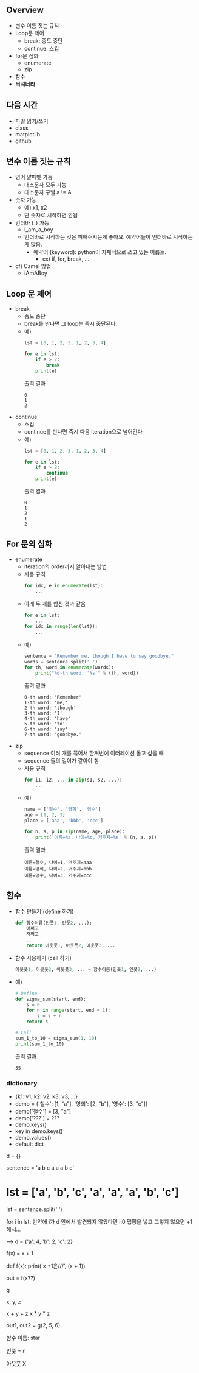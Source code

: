 ## Overview
- 변수 이름 짓는 규칙
- Loop문 제어
    - break: 중도 중단
    - continue: 스킵
- for문 심화
    - enumerate
    - zip
- 함수
- **딕셔너리**

## 다음 시간
- 파일 읽기/쓰기
- class
- matplotlib
- github

## 변수 이름 짓는 규칙
- 영어 알파벳 가능
    - 대소문자 모두 가능
    - 대소문자 구별 a != A
- 숫자 가능
    - 예) x1, x2
    - 단 숫자로 시작하면 안됨
- 언더바 (_) 가능
    - i_am_a_boy
    - 언더바로 시작하는 것은 피해주시는게 좋아요. 예약어들이 언더바로 시작하는 게 많음.
        - 예약어 (keyword): python이 자체적으로 쓰고 있는 이름들.
            - ex) if, for, break, ...
- cf) Camel 방법
    - iAmABoy

## Loop 문 제어
- break
    - 중도 중단
    - break를 만나면 그 loop는 즉시 중단된다.
    - 예)
        ```python
        lst = [0, 1, 2, 3, 1, 2, 3, 4]

        for e in lst:
            if e > 2:
                break
            print(e)
        ```
        출력 결과
        ```
        0
        1
        2
        ```
- continue
    - 스킵
    - continue를 만나면 즉시 다음 iteration으로 넘어간다
    - 예)
        ```python
        lst = [0, 1, 2, 3, 1, 2, 3, 4]

        for e in lst:
            if e > 2:
                continue
            print(e)
        ```
        출력 결과
        ```
        0
        1
        2
        1
        2
        ```

## For 문의 심화
- enumerate
    - iteration의 order까지 알아내는 방법
    - 사용 규칙
        ```python
        for idx, e in enumerate(lst):
            ...
        ```
    - 아래 두 개를 합친 것과 같음
        ```python
        for e in lst:
            ...
        for idx in range(len(lst)):
            ...
        ```
    - 예)
        ```python
        sentence = "Remember me, though I have to say goodbye."
        words = sentence.split(' ')
        for th, word in enumerate(words):
            print("%d-th word: '%s'" % (th, word))
        ```
        출력 결과
        ```
        0-th word: 'Remember'
        1-th word: 'me,'
        2-th word: 'though'
        3-th word: 'I'
        4-th word: 'have'
        5-th word: 'to'
        6-th word: 'say'
        7-th word: 'goodbye.'
        ```
- zip 
    - sequence 여러 개를 묶어서 한꺼번에 이터레이션 돌고 싶을 때
    - sequence 들의 길이가 같아야 함
    - 사용 규칙
        ```python
        for i1, i2, ... in zip(s1, s2, ...):
            ...
        ```
    - 예)
        ```python
        name = ['철수', '영희', '영수']
        age = [1, 2, 3]
        place = ['aaa', 'bbb', 'ccc']

        for n, a, p in zip(name, age, place):
            print('이름=%s, 나이=%d, 거주지=%s' % (n, a, p))
        ```
        출력 결과
        ```
        이름=철수, 나이=1, 거주지=aaa
        이름=영희, 나이=2, 거주지=bbb
        이름=영수, 나이=3, 거주지=ccc
        ```

## 함수
- 함수 만들기 (define 하기)
    ```python
    def 함수이름(인풋1, 인풋2, ...):
        어쩌고
        저쩌고
        ...
        return 아웃풋1, 아웃풋2, 아웃풋3, ...
    ```
- 함수 사용하기 (call 하기)
    ```python
    아웃풋1, 아웃풋2, 아웃풋3, ... = 함수이름(인풋1, 인풋2, ...)
    ```
- 예)
    ```python
    # Define
    def sigma_sum(start, end):
        s = 0
        for n in range(start, end + 1):
            s = s + n
        return s

    # Call
    sum_1_to_10 = sigma_sum(1, 10)
    print(sum_1_to_10)
    ```
    출력 결과
    ```
    55
    ```

### dictionary
- {k1: v1, k2: v2, k3: v3, ...}
- demo = {'철수': [1, "a"], '영희': [2, "b"], '영수': [3, "c"]}
- demo['철수'] = [3, "a"]
- demo['???'] = ???
- demo.keys()
- key in demo.keys()
- demo.values()
- default dict

d = {}

sentence = 'a b c a a a b c'
# lst = ['a', 'b', 'c', 'a', 'a', 'a', 'b', 'c']
lst = sentence.split(' ')

for i in lst:
    만약에 i가 d 안에서 발견되지 않았다면
        i:0 맵핑을 넣고
    그렇지 않으면
        +1 해서... 

--> d = {'a': 4, 'b': 2, 'c': 2}

 
f(x) = x + 1

def f(x):
    print('x +1은///', (x + 1))

out = f(x??)

g

x, y, z

x + y + z
x * y * z


out1, out2 = g(2, 5, 6)



함수 이름: star

인풋 = n

아웃풋 X






